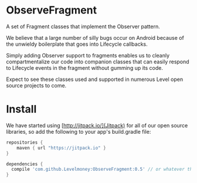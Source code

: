 # ObserveFragment
A set of Fragment classes that implement the Observer pattern.

We believe that a large number of silly bugs occur on Android because of the unwieldy boilerplate that goes into Lifecycle callbacks. 

Simply adding Observer support to fragments enables us to cleanly compartmentalize our code into companion classes that can easily respond to Lifecycle events in the fragment without gumming up its code.

Expect to see these classes used and supported in numerous Level open source projects to come.

# Install
We have started using [http://jitpack.io/](Jitpack) for all of our open source libraries, so add the following to your app's build.gradle file:

```groovy
repositories {
    maven { url "https://jitpack.io" }
}

dependencies {
  compile 'com.github.Levelmoney:ObserveFragment:0.5' // or whatever the latest version is.
}
```

